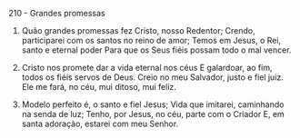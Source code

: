 210 - Grandes promessas

1. Quão grandes promessas fez Cristo, nosso Redentor;
   Crendo, participarei com os santos no reino de amor;
   Temos em Jesus, o Rei, santo e eternal poder
   Para que os Seus fiéis possam todo o mal vencer.

2. Cristo nos promete dar a vida eternal nos céus
   E galardoar, ao fim, todos os fiéis servos de Deus.
   Creio no meu Salvador, justo e fiel juiz.
   Ele me fará, no céu, mui ditoso, mui feliz.

3. Modelo perfeito é, o santo e fiel Jesus;
   Vida que imitarei, caminhando na senda de luz;
   Tenho, por Jesus, no céu, parte com o Criador
   E, em santa adoração, estarei com meu Senhor.
